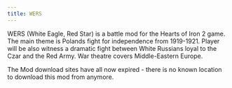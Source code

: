 ```yaml
---
title: WERS
---
```

WERS (White Eagle, Red Star) is a battle mod for the Hearts of Iron 2
game. The main theme is Polands fight for independence from 1919-1921.
Player will be also witness a dramatic fight between White Russians
loyal to the Czar and the Red Army. War theatre covers Middle-Eastern
Europe.

The Mod download sites have all now expired - there is no known location
to download this mod from anymore.
